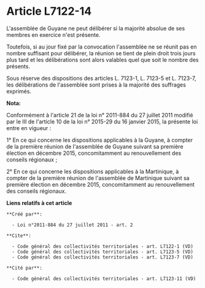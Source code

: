 # Article L7122-14

L'assemblée de Guyane ne peut délibérer si la majorité absolue de ses membres en exercice n'est présente. 

Toutefois, si au jour fixé par la convocation l'assemblée ne se réunit pas en nombre suffisant pour délibérer, la réunion se
tient de plein droit trois jours plus tard et les délibérations sont alors valables quel que soit le nombre des présents. 

Sous réserve des dispositions des articles L. 7123-1, L. 7123-5 et L. 7123-7, les délibérations de l'assemblée sont prises à
la majorité des suffrages exprimés.

**Nota:**

Conformément à l'article 21 de la loi n° 2011-884 du 27 juillet 2011 modifié par le III de l'article 10 de la loi n° 2015-29
du 16 janvier 2015, la présente loi entre en vigueur : 

1° En ce qui concerne les dispositions applicables à la Guyane, à compter de la première réunion de l'assemblée de Guyane
suivant sa première élection en décembre 2015, concomitamment au renouvellement des     conseils régionaux ; 

2° En ce qui concerne les dispositions applicables à la Martinique, à compter de la première réunion de l'assemblée de
Martinique suivant sa première élection en décembre 2015, concomitamment au renouvellement des     conseils régionaux.

**Liens relatifs à cet article**

	**Créé par**:

	  - Loi n°2011-884 du 27 juillet 2011 - art. 2

	**Cite**:

	  - Code général des collectivités territoriales - art. L7122-1 (VD)
	  - Code général des collectivités territoriales - art. L7123-5 (VD)
	  - Code général des collectivités territoriales - art. L7123-7 (VD)

	**Cité par**:

	  - Code général des collectivités territoriales - art. L7123-11 (VD)
